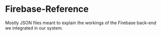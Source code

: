 # Firebase-Reference
Mostly JSON files meant to explain the workings of the Firebase back-end we integrated in our system.
